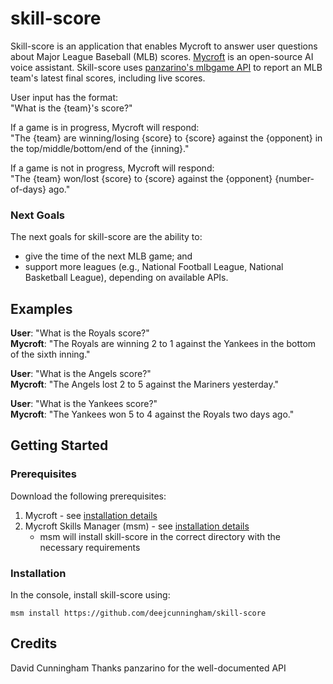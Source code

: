 skill-score
======
Skill-score is an application that enables Mycroft to answer user questions about Major League Baseball (MLB) scores. [Mycroft](https://mycroft.ai) is an open-source AI voice assistant. Skill-score uses [panzarino's mlbgame API](https://github.com/panzarino/mlbgame) to report an MLB team's latest final scores, including live scores. 

User input has the format:
<br />"What is the {team}'s score?"

If a game is in progress, Mycroft will respond:
<br />"The {team} are winning/losing {score} to {score} against the {opponent} in the top/middle/bottom/end of the {inning}."

If a game is not in progress, Mycroft will respond:
<br />"The {team} won/lost {score} to {score} against the {opponent} {number-of-days} ago."

### Next Goals

The next goals for skill-score are the ability to: 
* give the time of the next MLB game; and
* support more leagues (e.g., National Football League, National Basketball League), depending on available APIs.

## Examples 

**User**: "What is the Royals score?"
<br />**Mycroft**: "The Royals are winning 2 to 1 against the Yankees in the bottom of the sixth inning."

**User**: "What is the Angels score?"
<br />**Mycroft**: "The Angels lost 2 to 5 against the Mariners yesterday."

**User**: "What is the Yankees score?"
<br />**Mycroft**: "The Yankees won 5 to 4 against the Royals two days ago."

## Getting Started

### Prerequisites
Download the following prerequisites:
1. Mycroft - see [installation details](https://mycroft.ai/get-mycroft/)
2. Mycroft Skills Manager (msm) - see [installation details](https://github.com/MycroftAI/mycroft-skills-manager)
    - msm will install skill-score in the correct directory with the necessary requirements

### Installation
In the console, install skill-score using:
~~~
msm install https://github.com/deejcunningham/skill-score
~~~


## Credits 
David Cunningham
Thanks panzarino for the well-documented API
